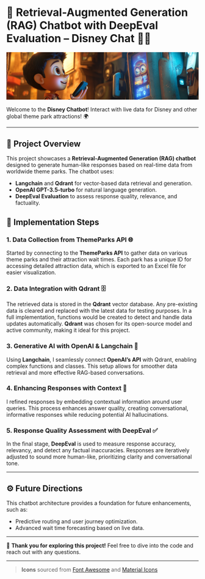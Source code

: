 # 🎢 Retrieval-Augmented Generation (RAG) Chatbot with DeepEval Evaluation – Disney Chat 🧑‍🚀

![Disney Chatbot](https://github.com/roangws/disney-chat/blob/main/chat.png)

Welcome to the **Disney Chatbot**! Interact with live data for Disney and other global theme park attractions! 🌍

---

## 📌 Project Overview

This project showcases a **Retrieval-Augmented Generation (RAG) chatbot** designed to generate human-like responses based on real-time data from worldwide theme parks. The chatbot uses:
- **Langchain** and **Qdrant** for vector-based data retrieval and generation.
- **OpenAI GPT-3.5-turbo** for natural language generation.
- **DeepEval Evaluation** to assess response quality, relevance, and factuality.

## 🚀 Implementation Steps

### 1. Data Collection from ThemeParks API 🌐
Started by connecting to the **ThemeParks API** to gather data on various theme parks and their attraction wait times. Each park has a unique ID for accessing detailed attraction data, which is exported to an Excel file for easier visualization.

### 2. Data Integration with Qdrant 🗄️
The retrieved data is stored in the **Qdrant** vector database. Any pre-existing data is cleared and replaced with the latest data for testing purposes. In a full implementation, functions would be created to detect and handle data updates automatically. **Qdrant** was chosen for its open-source model and active community, making it ideal for this project.

### 3. Generative AI with OpenAI & Langchain 🤖
Using **Langchain**, I seamlessly connect **OpenAI’s API** with Qdrant, enabling complex functions and classes. This setup allows for smoother data retrieval and more effective RAG-based conversations.

### 4. Enhancing Responses with Context 📝
I refined responses by embedding contextual information around user queries. This process enhances answer quality, creating conversational, informative responses while reducing potential AI hallucinations.

### 5. Response Quality Assessment with DeepEval ✅
In the final stage, **DeepEval** is used to measure response accuracy, relevancy, and detect any factual inaccuracies. Responses are iteratively adjusted to sound more human-like, prioritizing clarity and conversational tone.


---

## ⚙️ Future Directions
This chatbot architecture provides a foundation for future enhancements, such as:
- Predictive routing and user journey optimization.
- Advanced wait time forecasting based on live data.

---

🎉 **Thank you for exploring this project!** Feel free to dive into the code and reach out with any questions.

--- 

> **Icons** sourced from [Font Awesome](https://fontawesome.com/) and [Material Icons](https://material.io/resources/icons/)

